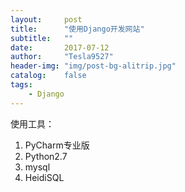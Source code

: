 ```yaml
---
layout:     post
title:      "使用Django开发网站"
subtitle:   ""
date:       2017-07-12
author:     "Tesla9527"
header-img: "img/post-bg-alitrip.jpg"
catalog:    false
tags:
    - Django
---
```


使用工具：
1. PyCharm专业版
2. Python2.7
3. mysql
4. HeidiSQL